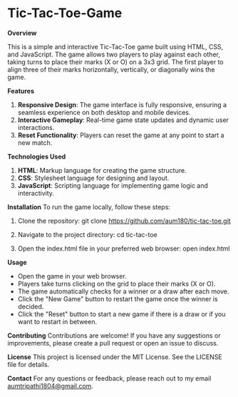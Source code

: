 # Tic-Tac-Toe-Game
**Overview**

This is a simple and interactive Tic-Tac-Toe game built using HTML, CSS, and JavaScript. The game allows two players to play against each other, taking turns to place their marks (X or O) on a 3x3 grid. The first player to align three of their marks horizontally, vertically, or diagonally wins the game.


**Features**
1) **Responsive Design**: The game interface is fully responsive, ensuring a seamless experience on both desktop and mobile devices.
2) **Interactive Gameplay**: Real-time game state updates and dynamic user interactions.
3) **Reset Functionality**: Players can reset the game at any point to start a new match.


**Technologies Used**
1) **HTML**: Markup language for creating the game structure.
2) **CSS**: Stylesheet language for designing and layout.
3) **JavaScript**: Scripting language for implementing game logic and interactivity.

   
**Installation**
To run the game locally, follow these steps:

1. Clone the repository:
    git clone https://github.com/aum180/tic-tac-toe.git
   
2. Navigate to the project directory:
     cd tic-tac-toe
   
3. Open the index.html file in your preferred web browser:
     open index.html


**Usage**
* Open the game in your web browser.
* Players take turns clicking on the grid to place their marks (X or O).
* The game automatically checks for a winner or a draw after each move.
* Click the "New Game" button to restart the game once the winner is decided.
* Click the "Reset" button to start a new game if there is a draw or if you want to restart in between.


**Contributing**
Contributions are welcome! If you have any suggestions or improvements, please create a pull request or open an issue to discuss.


**License**
This project is licensed under the MIT License. See the LICENSE file for details.


**Contact**
For any questions or feedback, please reach out to my email aumtripathi1804@gmail.com.
